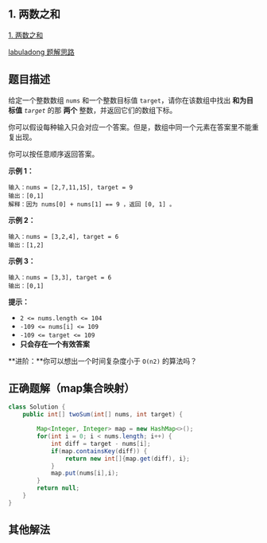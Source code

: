 ## 1. 两数之和

[1. 两数之和](https://leetcode.cn/problems/two-sum/)

[labuladong 题解](https://labuladong.github.io/article/slug.html?slug=two-sum)[思路](https://leetcode.cn/problems/two-sum/description/#)



## 题目描述

给定一个整数数组 `nums` 和一个整数目标值 `target`，请你在该数组中找出 **和为目标值** *`target`* 的那 **两个** 整数，并返回它们的数组下标。

你可以假设每种输入只会对应一个答案。但是，数组中同一个元素在答案里不能重复出现。

你可以按任意顺序返回答案。

 

**示例 1：**

```
输入：nums = [2,7,11,15], target = 9
输出：[0,1]
解释：因为 nums[0] + nums[1] == 9 ，返回 [0, 1] 。
```

**示例 2：**

```
输入：nums = [3,2,4], target = 6
输出：[1,2]
```

**示例 3：**

```
输入：nums = [3,3], target = 6
输出：[0,1]
```

 

**提示：**

- `2 <= nums.length <= 104`
- `-109 <= nums[i] <= 109`
- `-109 <= target <= 109`
- **只会存在一个有效答案**

 

**进阶：**你可以想出一个时间复杂度小于 `O(n2)` 的算法吗？





## 正确题解（map集合映射）

```java
class Solution {
    public int[] twoSum(int[] nums, int target) {

        Map<Integer, Integer> map = new HashMap<>();
        for(int i = 0; i < nums.length; i++) {
            int diff = target - nums[i];
            if(map.containsKey(diff)) {
                return new int[]{map.get(diff), i};
            }
            map.put(nums[i],i);
        }
        return null;
    }
}
```





## 其他解法